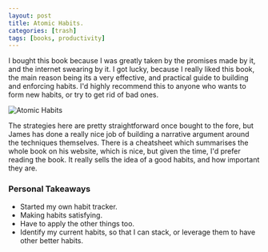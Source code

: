 ```yaml
---
layout: post
title: Atomic Habits.
categories: [trash]
tags: [books, productivity]
---
```


I bought this book because I was greatly taken by the promises made by it, and the internet swearing by it. I got lucky, because I really liked this book, the main reason being its a very effective, and practical guide to building and enforcing habits. I'd highly recommend this to anyone who wants to form new habits, or try to get rid of bad ones.

![Atomic Habits](https://images-na.ssl-images-amazon.com/images/I/51Fqn4+UodL._SY344_BO1,204,203,200_.jpg)

The strategies here are pretty straightforward once bought to the fore, but James has done a really nice job of building a narrative argument around the techniques themselves.
There is a cheatsheet which summarises the whole book on his website, which is nice, but given the time, I'd prefer reading the book. It really sells the idea of a good habits, and how important they are.
### Personal Takeaways
- Started my own habit tracker.
- Making habits satisfying.
- Have to apply the other things too.
- Identify my current habits, so that I can stack, or leverage them to have other better habits.
